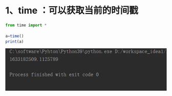 # 1、time  ：可以获取当前的时间戳

```javascript
from time import *

a=time()
print(a)
```



![](images/WEBRESOURCE50050ec9e3055c58dba71c5133690f97截图.png)

